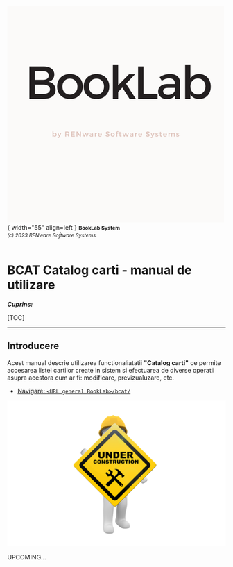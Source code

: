![booklab_logo](../pictures/booklab_logo.png){ width="55" align=left }
<small markdown>**BookLab System**<br>
*(c) 2023 RENware Software Systems*
</small><br><br>



# BCAT Catalog carti - manual de utilizare


***Cuprins:***

[TOC]

***

## Introducere

Acest manual descrie utilizarea functionaliatatii **"Catalog carti"** ce permite accesarea listei cartilor create in sistem si efectuarea de diverse operatii asupra acestora cum ar fi: modificare, previzualuzare, etc.

* [Navigare: `<URL general BookLab>/bcat/`](bcat/)








<!-- -#TODO ...Under construction page... -->

![wip page](../pictures/under_maintenance.png)

UPCOMING...


